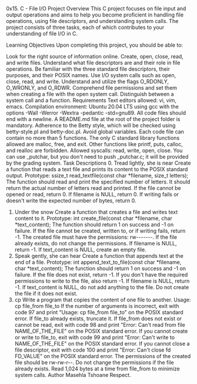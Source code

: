 0x15. C - File I/O
Project Overview
This C project focuses on file input and output operations and aims to help you become proficient in handling file operations, using file descriptors, and understanding system calls. The project consists of three tasks, each of which contributes to your understanding of file I/O in C.

Learning Objectives
Upon completing this project, you should be able to:

Look for the right source of information online.
Create, open, close, read, and write files.
Understand what file descriptors are and their role in file operations.
Be familiar with the three standard file descriptors, their purposes, and their POSIX names.
Use I/O system calls such as open, close, read, and write.
Understand and utilize the flags O_RDONLY, O_WRONLY, and O_RDWR.
Comprehend file permissions and set them when creating a file with the open system call.
Distinguish between a system call and a function.
Requirements
Text editors allowed: vi, vim, emacs.
Compilation environment: Ubuntu 20.04 LTS using gcc with the options -Wall -Werror -Wextra -pedantic -std=gnu89.
All code files should end with a newline.
A README.md file at the root of the project folder is mandatory.
Adherence to the Betty style, which will be checked using betty-style.pl and betty-doc.pl.
Avoid global variables.
Each code file can contain no more than 5 functions.
The only C standard library functions allowed are malloc, free, and exit. Other functions like printf, puts, calloc, and realloc are forbidden.
Allowed syscalls: read, write, open, close.
You can use _putchar, but you don't need to push _putchar.c; it will be provided by the grading system.
Task Descriptions
0. Tread lightly, she is near
Create a function that reads a text file and prints its content to the POSIX standard output.
Prototype: ssize_t read_textfile(const char *filename, size_t letters);
The function should read and print the specified number of letters.
It should return the actual number of letters read and printed.
If the file cannot be opened or read, return 0.
If filename is NULL, return 0.
If writing fails or doesn't write the expected number of bytes, return 0.
1. Under the snow
Create a function that creates a file and writes text content to it.
Prototype: int create_file(const char *filename, char *text_content);
The function should return 1 on success and -1 on failure.
If the file cannot be created, written to, or if writing fails, return -1.
The created file must have the permissions: rw-------. If the file already exists, do not change the permissions.
If filename is NULL, return -1.
If text_content is NULL, create an empty file.
2. Speak gently, she can hear
Create a function that appends text at the end of a file.
Prototype: int append_text_to_file(const char *filename, char *text_content);
The function should return 1 on success and -1 on failure.
If the file does not exist, return -1. If you don't have the required permissions to write to the file, also return -1.
If filename is NULL, return -1.
If text_content is NULL, do not add anything to the file.
Do not create the file if it does not exist.
3. cp
Write a program that copies the content of one file to another.
Usage: cp file_from file_to
If the number of arguments is incorrect, exit with code 97 and print "Usage: cp file_from file_to" on the POSIX standard error.
If file_to already exists, truncate it.
If file_from does not exist or cannot be read, exit with code 98 and print "Error: Can't read from file NAME_OF_THE_FILE" on the POSIX standard error.
If you cannot create or write to file_to, exit with code 99 and print "Error: Can't write to NAME_OF_THE_FILE" on the POSIX standard error.
If you cannot close a file descriptor, exit with code 100 and print "Error: Can't close fd FD_VALUE" on the POSIX standard error.
The permissions of the created file should be rw-rw-r--. Do not change the permissions if the file already exists.
Read 1,024 bytes at a time from file_from to minimize system calls.
Author
Masehla Tshoane Respect.
